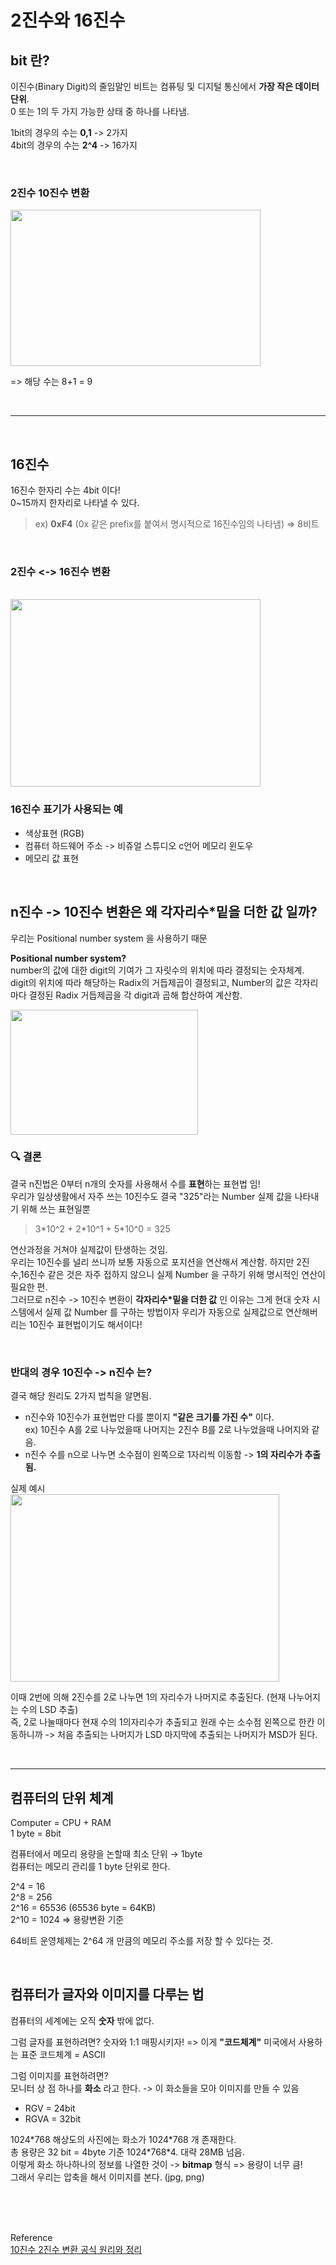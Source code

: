 # 2진수와 16진수

## bit 란?

이진수(Binary Digit)의 줄임말인 비트는 컴퓨팅 및 디지털 통신에서 **가장 작은 데이터 단위**.  
0 또는 1의 두 가지 가능한 상태 중 하나를 나타냄.

1bit의 경우의 수는 **0,1** -> 2가지  
4bit의 경우의 수는 **2^4** -> 16가지

</br>

### **2진수 10진수 변환**

<img src="https://user-images.githubusercontent.com/78072370/232103116-d1f901df-b25d-40e8-8f53-fa2b4800c51e.png" width="400" height="250">

=> 해당 수는 8+1 = 9

</br>

---

</br>

## 16진수

16진수 한자리 수는 4bit 이다!  
0~15까지 한자리로 나타낼 수 있다.

> ex) **0xF4** (0x 같은 prefix를 붙여서 명시적으로 16진수임의 나타냄) => 8비트

</br>

### **2진수 <-> 16진수 변환**

</br>

<img src="https://user-images.githubusercontent.com/78072370/232104342-acdf2423-514f-4b42-a69f-94a1e98b7c24.png" width="400" height="300">

### 16진수 표기가 사용되는 예

- 색상표현 (RGB)
- 컴퓨터 하드웨어 주소 -> 비쥬얼 스튜디오 c언어 메모리 윈도우
- 메모리 값 표현

</br>

## n진수 -> 10진수 변환은 왜 **각자리수\*밑을 더한 값** 일까?

우리는 Positional number system 을 사용하기 때문

**Positional number system?**  
number의 값에 대한 digit의 기여가 그 자릿수의 위치에 따라 결정되는 숫자체계.  
digit의 위치에 따라 해당하는 Radix의 거듭제곱이 결정되고, Number의 값은 각자리마다 결정된 Radix 거듭제곱을 각 digit과 곱해 합산하여 계산함.

<img src="https://user-images.githubusercontent.com/78072370/232185482-94e90dd9-4a9a-4ca0-aa95-bd225872b9e1.png" width="300" height="200">

<br/>

### 🔍 결론

결국 n진법은 0부터 n개의 숫자를 사용해서 수를 **표현**하는 표현법 임!  
우리가 일상생활에서 자주 쓰는 10진수도 결국 "325"라는 Number 실제 값을 나타내기 위해 쓰는 표현일뿐

> 3\*10^2 + 2\*10^1 + 5\*10^0 = 325

연산과정을 거쳐야 실제값이 탄생하는 것임.  
우리는 10진수를 널리 쓰니까 보통 자동으로 포지션을 연산해서 계산함. 하지만 2진수,16진수 같은 것은 자주 접하지 않으니 실제 Number 을 구하기 위해 명시적인 연산이 필요한 편.  
그러므로 n진수 -> 10진수 변환이 **각자리수\*밑을 더한 값** 인 이유는 그게 현대 숫자 시스템에서 실제 값 Number 를 구하는 방법이자 우리가 자동으로 실제값으로 연산해버리는 10진수 표현법이기도 해서이다!

</br>

### 반대의 경우 10진수 -> n진수 는?

결국 해당 원리도 2가지 법칙을 알면됨.

- n진수와 10진수가 표현법만 다를 뿐이지 **"같은 크기를 가진 수"** 이다.  
  ex) 10진수 A를 2로 나누었을때 나머지는 2진수 B를 2로 나누었을때 나머지와 같음.
- n진수 수를 n으로 나누면 소수점이 왼쪽으로 1자리씩 이동함
  -> **1의 자리수가 추출 됨.**

실제 예시  
<img src="https://user-images.githubusercontent.com/78072370/232202590-dd7b7582-113b-4ee5-99a4-6df819a164d0.png" width="430" height="300">

이때 2번에 의해 2진수를 2로 나누면 1의 자리수가 나머지로 추출된다. (현재 나누어지는 수의 LSD 추출)  
즉, 2로 나눌때마다 현재 수의 1의자리수가 추출되고 원래 수는 소수점 왼쪽으로 한칸 이동하니까 -> 처음 추출되는 나머지가 LSD 마지막에 추출되는 나머지가 MSD가 된다.

</br>

---

## 컴퓨터의 단위 체계

Computer = CPU + RAM  
1 byte = 8bit

컴퓨터에서 메모리 용량을 논할때 최소 단위 → 1byte  
컴퓨터는 메모리 관리를 1 byte 단위로 한다.

2^4 = 16  
2^8 = 256  
2^16 = 65536 (65536 byte = 64KB)  
2^10 = 1024 ⇒ 용량변환 기준

64비트 운영체제는 2^64 개 만큼의 메모리 주소를 저장 할 수 있다는 것.

</br>

## 컴퓨터가 글자와 이미지를 다루는 법

컴퓨터의 세계에는 오직 **숫자** 밖에 없다.

그럼 글자를 표현하려면? 숫자와 1:1 매핑시키자! => 이게 **"코드체계"**
미국에서 사용하는 표준 코드체계 = ASCII

그럼 이미지를 표현하려면?  
모니터 상 점 하나를 **화소** 라고 한다. -> 이 화소들을 모아 이미지를 만들 수 있음

- RGV = 24bit
- RGVA = 32bit

1024\*768 해상도의 사진에는 화소가 1024\*768 개 존재한다.  
총 용량은 32 bit = 4byte 기준 1024\*768\*4. 대략 28MB 넘음.  
이렇게 화소 하나하나의 정보를 나열한 것이 -> **bitmap** 형식 => 용량이 너무 큼!  
그래서 우리는 압축을 해서 이미지를 본다. (jpg, png)

</br>

</br>

</br>

Reference  
[10진수 2진수 변환 공식 원리와 정리](https://thrillfighter.tistory.com/519)
